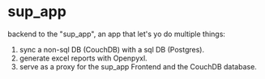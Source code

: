 # sup_app
backend to the "sup_app", an app that let's yo do multiple things:

1. sync a non-sql DB (CouchDB) with a sql DB (Postgres).
2. generate excel reports with Openpyxl.
3. serve as a proxy for the sup_app Frontend and the CouchDB database.
